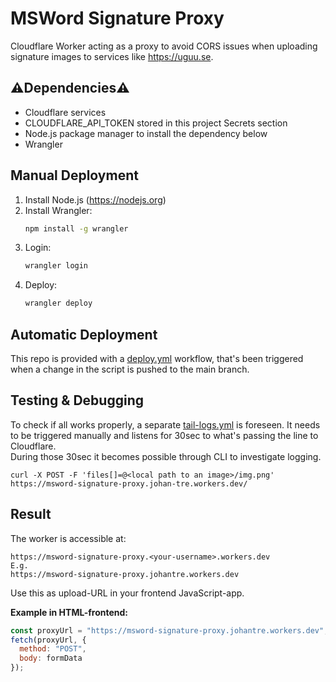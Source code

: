 # MSWord Signature Proxy

Cloudflare Worker acting as a proxy to avoid CORS issues when uploading signature images to services like https://uguu.se.

## ⚠️Dependencies⚠️
- Cloudflare services
- CLOUDFLARE_API_TOKEN stored in this project Secrets section
- Node.js package manager to install the dependency below
- Wrangler 

## Manual Deployment

1. Install Node.js (https://nodejs.org)
2. Install Wrangler:
   ```bash
   npm install -g wrangler
   ```
3. Login:
   ```bash
   wrangler login
   ```
4. Deploy:
   ```bash
   wrangler deploy
   ```
## Automatic Deployment
This repo is provided with a [deploy.yml](.github/workflows/deploy.yml) workflow, that's been triggered when a change in the script is pushed to the main branch.

## Testing & Debugging
To check if all works properly, a separate [tail-logs.yml](.github/workflows/tail-logs.yml) is foreseen. It needs to be triggered manually and listens for 30sec to what's passing the line to Cloudflare.\
During those 30sec it becomes possible through CLI to investigate logging.
```
curl -X POST -F 'files[]=@<local path to an image>/img.png' https://msword-signature-proxy.johan-tre.workers.dev/
```

## Result
The worker is accessible at:
```
https://msword-signature-proxy.<your-username>.workers.dev
E.g. 
https://msword-signature-proxy.johantre.workers.dev
```

Use this as upload-URL in your frontend JavaScript-app.

**Example in HTML-frontend:**
```js
const proxyUrl = "https://msword-signature-proxy.johantre.workers.dev";
fetch(proxyUrl, {
  method: "POST",
  body: formData
});
```
